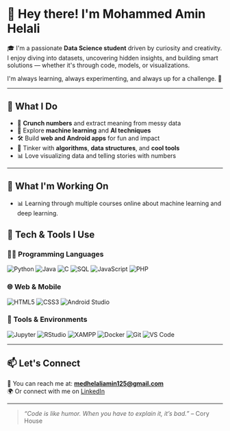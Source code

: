 # 👋 Hey there! I'm Mohammed Amin Helali

🎓 I'm a passionate **Data Science student** driven by curiosity and creativity. I enjoy diving into datasets, uncovering hidden insights, and building smart solutions — whether it's through code, models, or visualizations.

I'm always learning, always experimenting, and always up for a challenge. 🚀

---

## 🧠 What I Do

- 🧮 **Crunch numbers** and extract meaning from messy data
- 🤖 Explore **machine learning** and **AI techniques**
- 🛠️ Build **web and Android apps** for fun and impact
- 🧪 Tinker with **algorithms**, **data structures**, and **cool tools**
- 📊 Love visualizing data and telling stories with numbers

---
## 🧪 What I'm Working On
- 📊 Learning through multiple courses online about machine learning and deep learning.


## 🚀 Tech & Tools I Use

### 👨‍💻 Programming Languages
![Python](https://img.shields.io/badge/Python-3776AB?style=for-the-badge&logo=python&logoColor=white)
![Java](https://img.shields.io/badge/Java-007396?style=for-the-badge&logo=java&logoColor=white)
![C](https://img.shields.io/badge/C-00599C?style=for-the-badge&logo=c&logoColor=white)
![SQL](https://img.shields.io/badge/SQL-4479A1?style=for-the-badge&logo=mysql&logoColor=white)
![JavaScript](https://img.shields.io/badge/JavaScript-F7DF1E?style=for-the-badge&logo=javascript&logoColor=black)
![PHP](https://img.shields.io/badge/PHP-777BB4?style=for-the-badge&logo=php&logoColor=white)

### 🌐 Web & Mobile
![HTML5](https://img.shields.io/badge/HTML-E34F26?style=for-the-badge&logo=html5&logoColor=white)
![CSS3](https://img.shields.io/badge/CSS-1572B6?style=for-the-badge&logo=css3&logoColor=white)
![Android Studio](https://img.shields.io/badge/Android%20Studio-3DDC84?style=for-the-badge&logo=android-studio&logoColor=white)

### 🧰 Tools & Environments
![Jupyter](https://img.shields.io/badge/Jupyter-F37626?style=for-the-badge&logo=jupyter&logoColor=white)
![RStudio](https://img.shields.io/badge/RStudio-75AADB?style=for-the-badge&logo=rstudio&logoColor=white)
![XAMPP](https://img.shields.io/badge/XAMPP-FB7A24?style=for-the-badge&logo=xampp&logoColor=white)
![Docker](https://img.shields.io/badge/Docker-2496ED?style=for-the-badge&logo=docker&logoColor=white)
![Git](https://img.shields.io/badge/Git-F05032?style=for-the-badge&logo=git&logoColor=white)
![VS Code](https://img.shields.io/badge/VS%20Code-007ACC?style=for-the-badge&logo=visual-studio-code&logoColor=white)

---

## 📫 Let's Connect

💌 You can reach me at: **medhelaliamin125@gmail.com**  
🌍 Or connect with me on [LinkedIn](www.linkedin.com/in/amin-helali-74b36b2981-helali) 

---

> _“Code is like humor. When you have to explain it, it’s bad.”_ – Cory House

